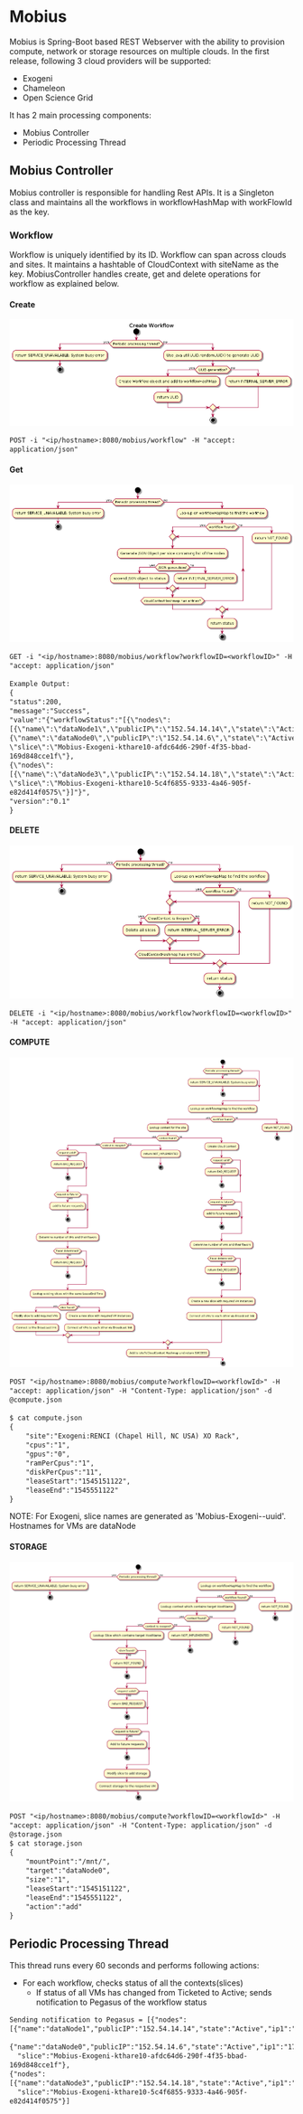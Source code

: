 # Mobius

Mobius is Spring-Boot based REST Webserver with the ability to provision compute, network or storage resources on multiple clouds. In the first release, following 3 cloud providers will be supported:
- Exogeni
- Chameleon
- Open Science Grid

It has 2 main processing components:
- Mobius Controller
- Periodic Processing Thread

## Mobius Controller
Mobius controller is responsible for handling Rest APIs. It is a Singleton class and maintains all the workflows in workflowHashMap with workFlowId as the key.
### Workflow
Workflow is uniquely identified by its ID. Workflow can span across clouds and sites. It maintains a hashtable of CloudContext with siteName as the key. MobiusController handles create, get and delete operations for workflow as explained below. 
#### Create
![createWorkflow](./mobius/plantuml/images/createWorkflow.png)
```
POST -i "<ip/hostname>:8080/mobius/workflow" -H "accept: application/json"
```
#### Get
![getWorkflow](./mobius/plantuml/images/getWorkflow.png)
```
GET -i "<ip/hostname>:8080/mobius/workflow?workflowID=<workflowID>" -H "accept: application/json"

Example Output:
{
"status":200,
"message":"Success",
"value":"{"workflowStatus":"[{\"nodes\":[{\"name\":\"dataNode1\",\"publicIP\":\"152.54.14.14\",\"state\":\"Active\",\"ip1\":\"172.16.0.2\"},
{\"name\":\"dataNode0\",\"publicIP\":\"152.54.14.6\",\"state\":\"Active\",\"ip1\":\"172.16.0.1\"}],
\"slice\":\"Mobius-Exogeni-kthare10-afdc64d6-290f-4f35-bbad-169d848cce1f\"},
{\"nodes\":[{\"name\":\"dataNode3\",\"publicIP\":\"152.54.14.18\",\"state\":\"Active\",\"ip1\":\"172.16.0.1\"}],
\"slice\":\"Mobius-Exogeni-kthare10-5c4f6855-9333-4a46-905f-e82d414f0575\"}]"}",
"version":"0.1"
}
```
#### DELETE
![deleteWorkflow](./mobius/plantuml/images/deleteWorkflow.png)
```
DELETE -i "<ip/hostname>:8080/mobius/workflow?workflowID=<workflowID>" -H "accept: application/json"
```
#### COMPUTE
![compute](./mobius/plantuml/images/compute.png)
```
POST "<ip/hostname>:8080/mobius/compute?workflowID=<workflowId>" -H "accept: application/json" -H "Content-Type: application/json" -d @compute.json 

$ cat compute.json
{
    "site":"Exogeni:RENCI (Chapel Hill, NC USA) XO Rack",
    "cpus":"1",
    "gpus":"0",
    "ramPerCpus":"1",
    "diskPerCpus":"11",
    "leaseStart":"1545151122",
    "leaseEnd":"1545551122"
}
```
NOTE: For Exogeni, slice names are generated as 'Mobius-Exogeni-<user>-uuid'. Hostnames for VMs are dataNode<Number>
#### STORAGE
![storage](./mobius/plantuml/images/storage.png)
```
POST "<ip/hostname>:8080/mobius/compute?workflowID=<workflowId>" -H "accept: application/json" -H "Content-Type: application/json" -d @storage.json 
$ cat storage.json
{
    "mountPoint":"/mnt/",
    "target":"dataNode0",
    "size":"1",
    "leaseStart":"1545151122",
    "leaseEnd":"1545551122",
    "action":"add"
}
```
## Periodic Processing Thread
This thread runs every 60 seconds and performs following actions:
  - For each workflow, checks status of all the contexts(slices)
    - If status of all VMs has changed from Ticketed to Active; sends notification to Pegasus of the workflow status
```
Sending notification to Pegasus = [{"nodes":[{"name":"dataNode1","publicIP":"152.54.14.14","state":"Active","ip1":"172.16.0.2"},
 {"name":"dataNode0","publicIP":"152.54.14.6","state":"Active","ip1":"172.16.0.1"}],
  "slice":"Mobius-Exogeni-kthare10-afdc64d6-290f-4f35-bbad-169d848cce1f"},
{"nodes":[{"name":"dataNode3","publicIP":"152.54.14.18","state":"Active","ip1":"172.16.0.1"}],
  "slice":"Mobius-Exogeni-kthare10-5c4f6855-9333-4a46-905f-e82d414f0575"}]
```
